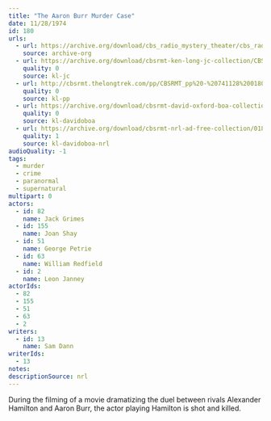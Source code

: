 ```yaml
---
title: "The Aaron Burr Murder Case"
date: 11/28/1974
id: 180
urls: 
  - url: https://archive.org/download/cbs_radio_mystery_theater/cbs_radio_mystery_theater-0151-0200.zip/cbs_radio_mystery_theater-0151-0200%2Fcbsrmt_0180_aaron_burr_murder_case.mp3
    source: archive-org
  - url: https://archive.org/download/cbsrmt-ken-long-jc-collection/CBSRMT - 741128 0180 Aaron Burr Murder Case vbr kb_jc.mp3
    quality: 0
    source: kl-jc
  - url: http://cbsrmt.thelongtrek.com/pp/CBSRMT_pp%20-%20741128%200180%20The%20Aaron%20Burr%20Murder%20Case.mp3
    quality: 0
    source: kl-pp
  - url: https://archive.org/download/cbsrmt-david-oxford-boa-collection/CBSRMT-741128-0180-The-Aaron-Burr-Murder-Case-(51-22)-[2007]-{BoA}.mp3
    quality: 0
    source: kl-davidoboa
  - url: https://archive.org/download/cbsrmt-nrl-ad-free-collection/0180%20CBSRMT-741128-0180-The-Aaron-Burr-Murder-Case-(51-22)-%5B2007%5D-%7BBoA%7D%20(no%20ads).mp3
    quality: 1
    source: kl-davidoboa-nrl
audioQuality: -1
tags: 
  - murder
  - crime
  - paranormal
  - supernatural
multipart: 0
actors:  
  - id: 82
    name: Jack Grimes  
  - id: 155
    name: Joan Shay  
  - id: 51
    name: George Petrie  
  - id: 63
    name: William Redfield  
  - id: 2
    name: Leon Janney
actorIds:  
  - 82  
  - 155  
  - 51  
  - 63  
  - 2
writers:  
  - id: 13
    name: Sam Dann
writerIds:  
  - 13
notes: 
descriptionSource: nrl
---
```

During the filming of a movie dramatizing the duel between rivals Alexander Hamilton and Aaron Burr, the actor playing Hamilton is shot and killed.